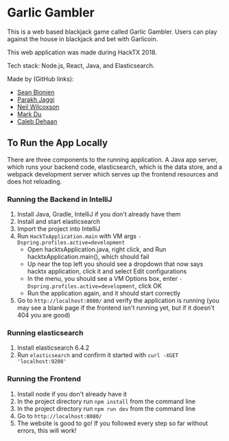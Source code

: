 # Garlic Gambler
This is a web based blackjack game called Garlic Gambler. Users can play against the house in blackjack and bet with Garlicoin.

This web application was made during HackTX 2018.

Tech stack: Node.js, React, Java, and Elasticsearch.

Made by (GitHub links):
 * [Sean Blonien](https://github.com/sblonien)
 * [Parakh Jaggi](https://github.com/ParakhJaggi)
 * [Neil Wilcoxson](https://github.com/neilwilcoxson)
 * [Mark Du](https://github.com/mdu2017)
 * [Caleb Dehaan](https://github.com/calebdehaan)

 
## To Run the App Locally
There are three components to the running application. A Java app server, which runs your backend code, elasticsearch, which is the data store, and a webpack development server which serves up the frontend resources and does hot reloading.

### Running the Backend in IntelliJ
1) Install Java, Gradle, IntelliJ if you don't already have them
1) Install and start elasticsearch
1) Import the project into IntelliJ
1) Run `HackTxApplication.main` with VM args `-Dspring.profiles.active=development`
    * Open hacktxApplication.java, right click, and Run hacktxApplication.main(), which should fail
    * Up near the top left you should see a dropdown that now says hacktx application, click it and select Edit configurations
    * In the menu, you should see a VM Options box, enter `-Dspring.profiles.active=development`, click OK
    * Run the application again, and it should start correctly
1) Go to `http://localhost:8080/` and verify the application is running (you may see a blank page if the frontend isn't running yet, but if it doesn't 404 you are good)

### Running elasticsearch
1) Install elasticsearch 6.4.2
2) Run `elasticsearch` and confirm it started with `curl -XGET 'localhost:9200'`

### Running the Frontend
1) Install node if you don't already have it
1) In the project directory run `npm install` from the command line
1) In the project directory run `npm run dev` from the command line
1) Go to `http://localhost:8080/`
1) The website is good to go! If you followed every step so far without errors, this will work!
